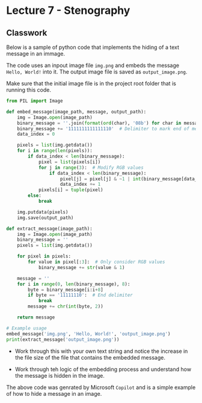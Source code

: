 # Lecture 7 - Stenography

## Classwork

Below is a sample of python code that implements the hiding of a text message in an immage.

The code uses an inpout image file `img.png` and embeds the message `Hello, World!` into it. The output image file is saved as `output_image.png`.

Make sure that the initial image file is in the project root folder that is running this code.

```python
from PIL import Image

def embed_message(image_path, message, output_path):
    img = Image.open(image_path)
    binary_message = ''.join(format(ord(char), '08b') for char in message)
    binary_message += '1111111111111110'  # Delimiter to mark end of message
    data_index = 0

    pixels = list(img.getdata())
    for i in range(len(pixels)):
        if data_index < len(binary_message):
            pixel = list(pixels[i])
            for j in range(3):  # Modify RGB values
                if data_index < len(binary_message):
                    pixel[j] = pixel[j] & ~1 | int(binary_message[data_index])
                    data_index += 1
            pixels[i] = tuple(pixel)
        else:
            break

    img.putdata(pixels)
    img.save(output_path)

def extract_message(image_path):
    img = Image.open(image_path)
    binary_message = ''
    pixels = list(img.getdata())

    for pixel in pixels:
        for value in pixel[:3]:  # Only consider RGB values
            binary_message += str(value & 1)

    message = ''
    for i in range(0, len(binary_message), 8):
        byte = binary_message[i:i+8]
        if byte == '11111110':  # End delimiter
            break
        message += chr(int(byte, 2))

    return message

# Example usage
embed_message('img.png', 'Hello, World!', 'output_image.png')
print(extract_message('output_image.png'))
```

* Work through this with your own text string and notice the increase in the file size of the file that contains the embedded message.

* Work through teh logic of the embedding process and understand how the message is hidden in the image.

The above code was genrated by Microsoft `Copilot` and is a simple example of how to hide a message in an image.



